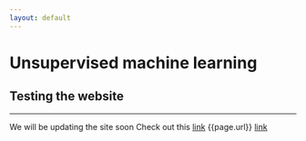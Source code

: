 ```yaml
---
layout: default
---
```

# Unsupervised machine learning
## Testing the website

---------------
We will be updating the site soon
Check out this [link](clusteringresults.md)
{{page.url}}
[link]({{page.url}}/clusteringresults.md)